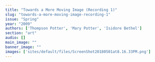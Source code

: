 ```yaml
---
title: "Towards a More Moving Image (Recording 1)"
slug: "towards-a-more-moving-image-recording-1"
issue: "Spring"
year: "2009"
authors: ['Thompson Potter', 'Mary Potter', 'Isidore Bethel']
section: "art"
audio: []
main_image: ""
banner_image: ""
images: ['sites/default/files/ScreenShot20180501at8.16.33PM.png']
---
```

